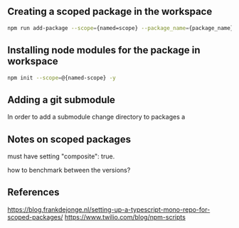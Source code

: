 ## Creating a scoped package in the workspace

```bash
npm run add-package --scope={named=scope} --package_name={package_name}
```

## Installing node modules for the package in workspace

```bash
npm init --scope=@{named-scope} -y
```

## Adding a git submodule

In order to add a submodule change directory to packages a

## Notes on scoped packages

must have setting "composite": true.

how to benchmark between the versions?

## References

https://blog.frankdejonge.nl/setting-up-a-typescript-mono-repo-for-scoped-packages/
https://www.twilio.com/blog/npm-scripts
